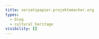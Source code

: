 ```yaml
---
title: vorsatzpapier.projektemacher.org
types:
  - blog
  - cultural heritage
visibility: []
---
```

